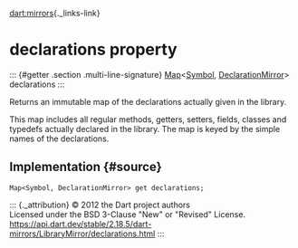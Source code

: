 [dart:mirrors](../../dart-mirrors/dart-mirrors-library){._links-link}

declarations property
=====================

::: {#getter .section .multi-line-signature}
[Map](../../dart-core/map-class)\<[Symbol](../../dart-core/symbol-class),
[DeclarationMirror](../declarationmirror-class)\> declarations
:::

Returns an immutable map of the declarations actually given in the
library.

This map includes all regular methods, getters, setters, fields, classes
and typedefs actually declared in the library. The map is keyed by the
simple names of the declarations.

Implementation {#source}
--------------

``` {.language-dart data-language="dart"}
Map<Symbol, DeclarationMirror> get declarations;
```

::: {._attribution}
© 2012 the Dart project authors\
Licensed under the BSD 3-Clause \"New\" or \"Revised\" License.\
<https://api.dart.dev/stable/2.18.5/dart-mirrors/LibraryMirror/declarations.html>
:::

